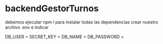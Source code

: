 # backendGestorTurnos

debemos ejecutar npm i para instalar todas las dependencias
crear nuestro archivo .env e indicar

DB_USER = 
SECRET_KEY = 
DB_NAME =
DB_PASSWORD =
